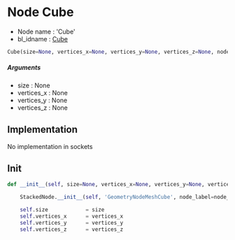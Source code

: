 # Node Cube

- Node name : 'Cube'
- bl_idname : [Cube](https://docs.blender.org/api/current/bpy.types.Cube.html)


``` python
Cube(size=None, vertices_x=None, vertices_y=None, vertices_z=None, node_label=None, node_color=None)
```
##### Arguments

- size : None
- vertices_x : None
- vertices_y : None
- vertices_z : None

## Implementation

No implementation in sockets

## Init

``` python
def __init__(self, size=None, vertices_x=None, vertices_y=None, vertices_z=None, node_label=None, node_color=None):

    StackedNode.__init__(self, 'GeometryNodeMeshCube', node_label=node_label, node_color=node_color)

    self.size            = size
    self.vertices_x      = vertices_x
    self.vertices_y      = vertices_y
    self.vertices_z      = vertices_z
```
